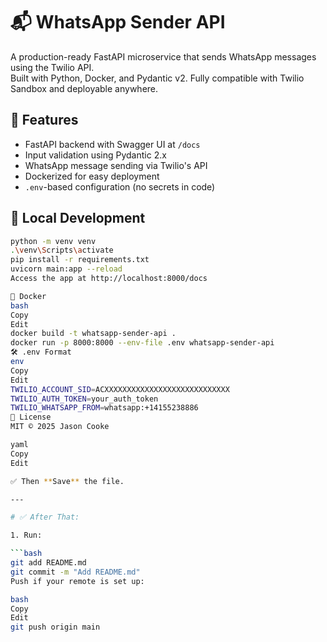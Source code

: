# 📬 WhatsApp Sender API

A production-ready FastAPI microservice that sends WhatsApp messages using the Twilio API.  
Built with Python, Docker, and Pydantic v2. Fully compatible with Twilio Sandbox and deployable anywhere.

## 🚀 Features
- FastAPI backend with Swagger UI at `/docs`
- Input validation using Pydantic 2.x
- WhatsApp message sending via Twilio's API
- Dockerized for easy deployment
- `.env`-based configuration (no secrets in code)

## 🧪 Local Development

```bash
python -m venv venv
.\venv\Scripts\activate
pip install -r requirements.txt
uvicorn main:app --reload
Access the app at http://localhost:8000/docs

🐳 Docker
bash
Copy
Edit
docker build -t whatsapp-sender-api .
docker run -p 8000:8000 --env-file .env whatsapp-sender-api
🛠 .env Format
env
Copy
Edit
TWILIO_ACCOUNT_SID=ACXXXXXXXXXXXXXXXXXXXXXXXXXXXX
TWILIO_AUTH_TOKEN=your_auth_token
TWILIO_WHATSAPP_FROM=whatsapp:+14155238886
📜 License
MIT © 2025 Jason Cooke

yaml
Copy
Edit

✅ Then **Save** the file.

---

# ✅ After That:

1. Run:

```bash
git add README.md
git commit -m "Add README.md"
Push if your remote is set up:

bash
Copy
Edit
git push origin main